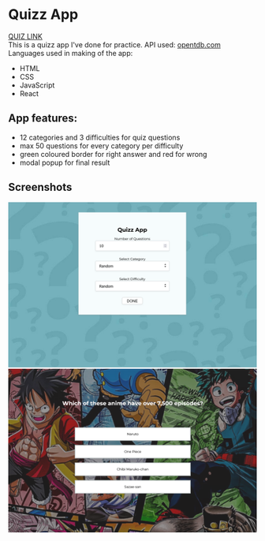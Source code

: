 # Quizz App

<a href="https://divano-quiz-app.netlify.app/">
QUIZ LINK
</a>

<br>
This is a quizz app I've done for practice. API used: <a href="https://opentdb.com">opentdb.com</a><br>
Languages used in making of the app:

<br>

- HTML
- CSS
- JavaScript
- React

## App features:

- 12 categories and 3 difficulties for quiz questions
- max 50 questions for every category per difficulty
- green coloured border for right answer and red for wrong
- modal popup for final result

## Screenshots

<img src="screenshots/quizz-app-screenshot-1.png">
<img src="screenshots/quizz-app-screenshot-2.png">
